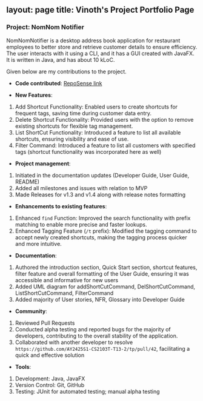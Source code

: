 layout: page
title: Vinoth's Project Portfolio Page
---

### Project: NomNom Notifier

NomNomNotifier is a desktop address book application for restaurant employees to better store and retrieve customer details to ensure efficiency.
The user interacts with it using a CLI, and it has a GUI created with JavaFX. It is written in Java, and has about 10 kLoC.

Given below are my contributions to the project.

* **Code contributed**: [RepoSense link]()


* **New Features**:
1. Add Shortcut Functionality: Enabled users to create shortcuts for frequent tags, saving time during customer data entry.
2. Delete Shortcut Functionality: Provided users with the option to remove existing shortcuts for flexible tag management.
3. List ShortCut Functionality: Introduced a feature to list all available shortcuts, ensuring visibility and ease of use.
4. Filter Command: Introduced a feature to list all customers with specified tags (shortcut functionality was incorporated here as well)


* **Project management**:
1. Initiated in the documentation updates (Developer Guide, User Guide, README)
2. Added all milestones and issues with relation to MVP
2. Made Releases for v1.3 and v1.4 along with release notes formatting

* **Enhancements to existing features**:
1. Enhanced `find` Function: Improved the search functionality with prefix matching to enable more precise and faster lookups.
2. Enhanced Tagging Feature (`/t` prefix): Modified the tagging command to accept newly created shortcuts, making the tagging process quicker and more intuitive.
   
* **Documentation**:
1. Authored the introduction section, Quick Start section, shortcut features, filter feature and overall formatting of the User Guide, ensuring it was accessible and informative for new users
2. Added UML diagram for addShortCutCommand, DelShortCutCommand, ListShortCutCommand, FilterCommand
3. Added majority of User stories, NFR, Glossary into Developer Guide

* **Community**:
1. Reviewed Pull Requests
2. Conducted alpha testing and reported bugs for the majority of developers, contributing to the overall stability of the application.
3. Collaborated with another developer to resolve `https://github.com/AY2425S1-CS2103T-T13-2/tp/pull/42`, facilitating a quick and effective solution
    
* **Tools**:
1. Development: Java, JavaFX 
2. Version Control: Git, GitHub 
3. Testing: JUnit for automated testing; manual alpha testing
